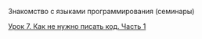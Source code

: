 Знакомство с языками программирования (семинары)

[Урок 7. Как не нужно писать код. Часть 1](https://gb.ru/lessons/258536)